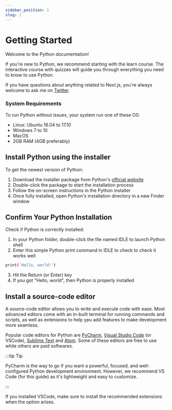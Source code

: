 ```yaml
---
sidebar_position: 1
slug: /
---
```


# Getting Started

Welcome to the Python documentation!

If you're new to Python, we recommend starting with the learn course. The interactive course with quizzes will guide you through everything you need to know to use Python.

If you have questions about anything related to Next.js, you're always welcome to ask me on [Twitter](https://twitter.com/kingchuuks).

### System Requirements
To run Python without issues, your system run one of these OS:
- Linux: Ubuntu 16.04 to 17.10
- Windows 7 to 10
- MacOS
- 2GB RAM (4GB preferably)

## Install Python using the installer
To get the newest version of Python:

1. Download the installer package from Python's [official website](https://www.python.org/downloads/)
2. Double-click the package to start the installation process
3. Follow the on-screen instructions in the Python installer
4. Once fully installed, open Python's installation directory in a new Finder window

## Confirm Your Python Installation
Check if Python is correctly installed:

1. In your Python folder, double-click the file named IDLE to launch Python shell
2. Enter this simple Python print command in IDLE to check to check it works well
```bash
print('Hello, world!')
```
3. Hit the Return (or Enter) key
4. If you got "Hello, world", then Python is properly installed

## Install a source-code editor
A source-code editor allows you to write and execute code with ease. Most advanced editors come with an in-built terminal for running commands and scripts, as well as extensions to help ypu add features to make development more seamless.

Popular code editors for Python are [PyCharm](https://www.jetbrains.com/pycharm/), [Visual Studio Code](https://code.visualstudio.com/) (or VSCode), [Sublime Text](https://www.sublimetext.com/3) and [Atom](https://github.com/atom). Some of these editors are free to use while others are paid softwares.

:::tip Tip

PyCharm is the way to go if you want a powerful, focused, and well-configured Python development environment. However, we recommend VS Code (for this guide) as it's lightweight and easy to customize.

:::

If you installed VSCode, make sure to install the recommended extensions when the option arises.

